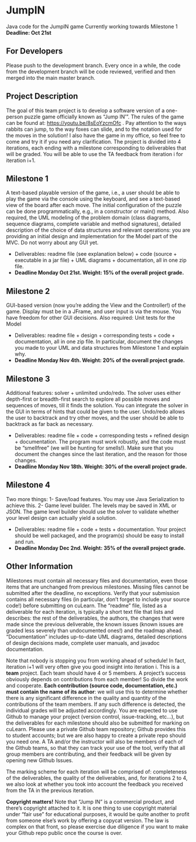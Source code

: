 # JumpIN

Java code for the JumpIN game
Currently working towards Milestone 1
**Deadline: Oct 21st**

## For Developers
Please push to the development branch. Every once in a while, the code from the development branch will be code reviewed, verified and then merged into the main master branch. 

## Project Description

The goal of this team project is to develop a software version of a one-person puzzle game officially known as “Jump IN’”. The rules of the game can be found at: https://youtu.be/8sEoYzcmOfc . Pay attention to the ways rabbits can jump, to the way foxes can slide, and to the notation used for the moves in the solution! I also have the game in my office, so feel free to come and try it if you need any clarification. The project is divided into 4 iterations, each ending with a milestone corresponding to deliverables that will be graded. You will be able to use the TA feedback from iteration i for iteration i+1.

## Milestone 1

A text-based playable version of the game, i.e., a user should be able to play the game via the console using the keyboard, and see a text-based view of the board after each move. The initial configuration of the puzzle can be done programmatically, e.g., in a constructor or main() method. Also required, the UML modeling of the problem domain (class diagrams, sequence diagrams, complete variable and method signatures), detailed description of the choice of data structures and relevant operations: you are providing an initial design and implementation for the Model part of the MVC. Do not worry about any GUI yet. 

 - Deliverables: readme file (see explanation below) + code (source +
   executable in a jar file) + UML diagrams + documentation, all in one
   zip file. 
 - **Deadline  Monday Oct 21st. Weight: 15% of the overall project grade.**
 
## Milestone 2

GUI-based version (now you’re adding the View and the Controller!) of the game. Display must be in a JFrame, and user input is via the mouse. You have freedom for other GUI decisions. Also required: Unit tests for the Model

 - Deliverables: readme file + design + corresponding tests + code + documentation, all in one zip file. In particular, document the changes you made to your UML and data structures from Milestone 1 and explain why.
 - **Deadline  Monday Nov 4th. Weight: 20% of the overall project grade.**
 
## Milestone 3

Additional features: solver + unlimited undo/redo. The solver uses either depth-first or breadth-first search to explore all possible moves and sequences of moves, till it finds the solution. You can integrate the solver in the GUI in terms of hints that could be given to the user. Undo/redo allows the user to backtrack and try other moves, and the user should be able to backtrack as far back as necessary.

 - Deliverables: readme file + code + corresponding tests + refined design + documentation. The program must work robustly, and the code must be “smellfree” (we will be hunting for smells!). Make sure that you document the changes since the last iteration, and the reason for those changes.
 - **Deadline  Monday Nov 18th. Weight: 30% of the overall project grade.**
 
## Milestone 4

Two more things: 1- Save/load features. You may use Java Serialization to achieve this. 2- Game level builder. The levels may be saved in XML or JSON. The game level builder should use the solver to validate whether your level design can actually yield a solution.

 - Deliverables: readme file + code + tests + documentation. Your project should be well packaged, and the program(s) should be easy to install and run.
 - **Deadline  Monday Dec 2nd. Weight: 35% of the overall project grade.**
 
## Other Information

Milestones must contain all necessary files and documentation, even those items that are unchanged from previous milestones. Missing files cannot be submitted after the deadline, no exceptions. Verify that your submission contains all necessary files (in particular, don’t forget to include your source code!) before submitting on cuLearn. The “readme” file, listed as a deliverable for each iteration, is typically a short text file that lists and describes: the rest of the deliverables, the authors, the changes that were made since the previous deliverable, the known issues (known issues are graded less severely than undocumented ones!) and the roadmap ahead. “Documentation” includes up-to-date UML diagrams, detailed descriptions of design decisions made, complete user manuals, and javadoc documentation.

Note that nobody is stopping you from working ahead of schedule! In fact, iteration i+1 will very often give you good insight into iteration i. This is a **team** project. Each team should have 4 or 5 members. A project’s success obviously depends on contributions from each member! So divide the work and cooperate. **Each contribution (source code, documentation, etc.) must contain the name of its author**: we will use this to determine whether there is any significant difference in the quality and quantity of the contributions of the team members. If any such difference is detected, the individual grades will be adjusted accordingly. You are expected to use Github to manage your project (version control, issue-tracking, etc...), but the deliverables for each milestone should also be submitted for marking on cuLearn. Please use a private Github team repository; Github provides this to student accounts; but we are also happy to create a private repo should you need one. A TA and/or the instructor will also be members of each of the Github teams, so that they can track your use of the tool, verify that all group members are contributing, and their feedback will be given by opening new Github Issues. 

The marking scheme for each iteration will be comprised of: completeness of the deliverables, the quality of the deliverables, and, for iterations 2 to 4, we also look at whether you took into account the feedback you received from the TA in the previous iteration. 

**Copyright matters!**
Note that “Jump IN” is a commercial product, and there’s copyright attached to it. It is one thing to use copyright material under “fair use” for educational purposes, it would be quite another to profit from someone else’s work by offering a copycat version. The law is complex on that front, so please exercise due diligence if you want to make your Github repo public once the course is over.